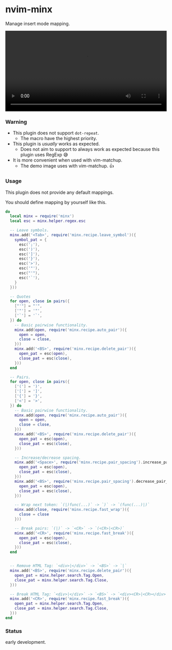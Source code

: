 # nvim-minx

Manage insert mode mapping.

<video src="https://user-images.githubusercontent.com/629908/211611400-4912f939-386c-4ec4-b63d-f79aa543e4e1.mov" width="100%"></video>

### Warning

- This plugin does not support `dot-repeat`.
  - The macro have the highest priority.
- This plugin is *usually* works as expected.
  - Does not aim to support to always work as expected because this plugin uses RegExp 😅
- It is more convenient when used with vim-matchup.
  - The demo image uses with vim-matchup. 👍

### Usage

This plugin does not provide any default mappings.

You should define mapping by yourself like this.

```lua
do
  local minx = require('minx')
  local esc = minx.helper.regex.esc

  -- Leave symbols.
  minx.add('<Tab>', require('minx.recipe.leave_symbol')({
    symbol_pat = {
      esc(';'),
      esc(')'),
      esc(']'),
      esc('}'),
      esc('>'),
      esc('"'),
      esc("'"),
      esc('`'),
    }
  }))

  -- Quotes
  for open, close in pairs({
    ["'"] = "'",
    ['"'] = '"',
    ['`'] = '`',
  }) do
    -- Basic pairwise functionality.
    minx.add(open, require('minx.recipe.auto_pair')({
      open = open,
      close = close,
    }))
    minx.add('<BS>', require('minx.recipe.delete_pair')({
      open_pat = esc(open),
      close_pat = esc(close),
    }))
  end

  -- Pairs.
  for open, close in pairs({
    ['('] = ')',
    ['['] = ']',
    ['{'] = '}',
    ['<'] = '>',
  }) do
    -- Basic pairwise functionality.
    minx.add(open, require('minx.recipe.auto_pair')({
      open = open,
      close = close,
    }))
    minx.add('<BS>', require('minx.recipe.delete_pair')({
      open_pat = esc(open),
      close_pat = esc(close),
    }))

    -- Increase/decrease spacing.
    minx.add('<Space>', require('minx.recipe.pair_spacing').increase_pair_spacing({
      open_pat = esc(open),
      close_pat = esc(close),
    }))
    minx.add('<BS>', require('minx.recipe.pair_spacing').decrease_pair_spacing({
      open_pat = esc(open),
      close_pat = esc(close),
    }))

    -- Wrap next token: `(|)func(...)` -> `)` -> `(func(...)|)`
    minx.add(close, require('minx.recipe.fast_wrap')({
      close = close
    }))

    -- Break pairs: `(|)` -> `<CR>` -> `(<CR>|<CR>)`
    minx.add('<CR>', require('minx.recipe.fast_break')({
      open_pat = esc(open),
      close_pat = esc(close),
    }))
  end


  -- Remove HTML Tag: `<div>|</div>` -> `<BS>` -> `|`
  minx.add('<BS>', require('minx.recipe.delete_pair')({
    open_pat = minx.helper.search.Tag.Open,
    close_pat = minx.helper.search.Tag.Close,
  }))

  -- Break HTML Tag: `<div>|</div>` -> `<BS>` -> `<div><CR>|<CR></div>`
  minx.add('<CR>', require('minx.recipe.fast_break')({
    open_pat = minx.helper.search.Tag.Open,
    close_pat = minx.helper.search.Tag.Close,
  }))
end
```

### Status

early development.
